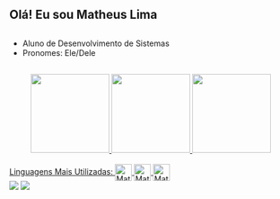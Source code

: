 ## Olá! Eu sou Matheus Lima
##
- Aluno de Desenvolvimento de Sistemas
- Pronomes: Ele/Dele
##
<div align="center">
  <a href="(https://github.com/matheus00laj/)">
  <img height="140em" src="https://github-readme-stats.vercel.app/api?username=matheus00laj&show_icons=true&theme=onedark&hide_border=true&dahide_border=true&dainclude_all_commits=true&count_private=true"/>
 <img height= "140cm" src="http://github-readme-streak-stats.herokuapp.com?user=matheus00laj&theme=onedark&hide_border=true&date_format=n%2Fj%5B%2FY%5D&locale=pt-br"/>
 
  <img height="140em" src="https://github-readme-stats.vercel.app/api/top-langs/?username=matheus00laj&layout=compact&langs_count=7&theme=onedark&hide_border=true"/>
</div>
  
  </div>
 
  

<div style="display: inline_block"><br>
  Linguagens Mais Utilizadas:
  <img align="center" alt="Math-C++" height="30" width="30" src="https://cdn.jsdelivr.net/gh/devicons/devicon/icons/cplusplus/cplusplus-original.svg"">
  <img align="center" alt="Math-C" height="30" width="30" <img src="https://cdn.jsdelivr.net/gh/devicons/devicon/icons/c/c-original.svg" />
  <a href = "https://github.com/matheus00laj/Atividade-Java-Dio-1"><img align="center" alt="Math-Java" height="30" width="30" <img src="https://cdn.jsdelivr.net/gh/devicons/devicon/icons/java/java-original.svg" target="_blank"> </a>
   
  
</div>
                                                                                                                                                  
<div> 
  <a href = "mailto:matheus00laj@gmail.com"><img src="https://img.shields.io/badge/-Gmail-%23333?style=for-the-badge&logo=gmail&logoColor=white" target="_blank"></a>
  <a href="https://www.linkedin.com/in/matheus-lima-1b6511233/" target="_blank"><img src="https://img.shields.io/badge/-LinkedIn-%230077B5?style=for-the-badge&logo=linkedin&logoColor=white" target="_blank"></a>

  
